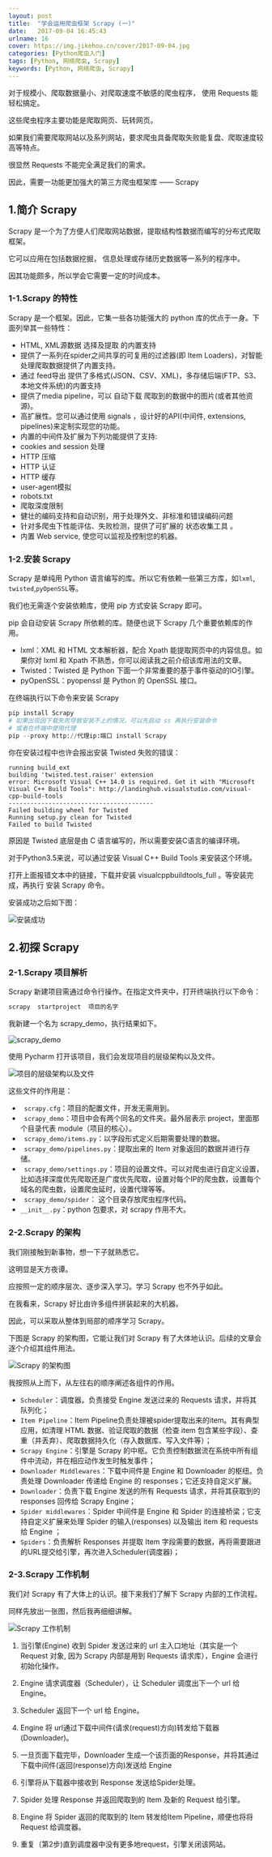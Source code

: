 ```yaml
---
layout: post
title:  "学会运用爬虫框架 Scrapy (一)"
date:   2017-09-04 16:45:43
urlname: 16
cover: https://img.jikehou.cn/cover/2017-09-04.jpg
categories: [Python爬虫入门]
tags: [Python, 网络爬虫, Scrapy]
keywords: [Python, 网络爬虫, Scrapy]
---
```

对于规模小、爬取数据量小、对爬取速度不敏感的爬虫程序， 使用 Requests 能轻松搞定。

这些爬虫程序主要功能是爬取网页、玩转网页。

如果我们需要爬取网站以及系列网站，要求爬虫具备爬取失败能复盘、爬取速度较高等特点。

很显然 Requests 不能完全满足我们的需求。

因此，需要一功能更加强大的第三方爬虫框架库 —— Scrapy
<!-- more -->
## 1.简介 Scrapy
Scrapy 是一个为了方便人们爬取网站数据，提取结构性数据而编写的分布式爬取框架。

它可以应用在包括数据挖掘， 信息处理或存储历史数据等一系列的程序中。

因其功能颇多，所以学会它需要一定的时间成本。

### 1-1.Scrapy 的特性
Scrapy 是一个框架。因此，它集一些各功能强大的 python 库的优点于一身。下面列举其一些特性：
- HTML, XML源数据 选择及提取 的内置支持
- 提供了一系列在spider之间共享的可复用的过滤器(即 Item Loaders)，对智能处理爬取数据提供了内置支持。
- 通过 feed导出 提供了多格式(JSON、CSV、XML)，多存储后端(FTP、S3、本地文件系统)的内置支持
- 提供了media pipeline，可以 自动下载 爬取到的数据中的图片(或者其他资源)。
- 高扩展性。您可以通过使用 signals ，设计好的API(中间件, extensions, pipelines)来定制实现您的功能。
- 内置的中间件及扩展为下列功能提供了支持:
 - cookies and session 处理
 - HTTP 压缩
 - HTTP 认证
 - HTTP 缓存
 - user-agent模拟
 - robots.txt
 - 爬取深度限制
- 健壮的编码支持和自动识别，用于处理外文、非标准和错误编码问题
- 针对多爬虫下性能评估、失败检测，提供了可扩展的 状态收集工具 。
- 内置 Web service, 使您可以监视及控制您的机器。

### 1-2.安装 Scrapy
Scrapy 是单纯用 Python 语言编写的库。所以它有依赖一些第三方库，如`lxml`, `twisted`,`pyOpenSSL`等。

我们也无需逐个安装依赖库，使用 pip 方式安装 Scrapy 即可。

pip 会自动安装 Scrapy 所依赖的库。随便也说下 Scrapy 几个重要依赖库的作用。

- lxml：XML 和 HTML 文本解析器，配合 Xpath 能提取网页中的内容信息。如果你对 lxml 和 Xpath 不熟悉，你可以阅读我之前介绍该库用法的文章。
- Twisted：Twisted 是 Python 下面一个非常重要的基于事件驱动的IO引擎。
- pyOpenSSL：pyopenssl 是 Python 的 OpenSSL 接口。

在终端执行以下命令来安装 Scrapy
```python
pip install Scrapy 
# 如果出现因下载失败导致安装不上的情况，可以先启动 ss 再执行安装命令
# 或者在终端中使用代理
pip --proxy http://代理ip:端口 install Scrapy 
```

你在安装过程中也许会报出安装 Twisted 失败的错误：
```shell
running build_ext
building 'twisted.test.raiser' extension
error: Microsoft Visual C++ 14.0 is required. Get it with "Microsoft Visual C++ Build Tools": http://landinghub.visualstudio.com/visual-cpp-build-tools
----------------------------------------
Failed building wheel for Twisted
Running setup.py clean for Twisted
Failed to build Twisted
```

原因是 Twisted 底层是由 C 语言编写的，所以需要安装C语言的编译环境。

对于Python3.5来说，可以通过安装 Visual C++ Build Tools 来安装这个环境。

打开上面报错文本中的链接，下载并安装  visualcppbuildtools_full 。等安装完成，再执行 安装 Scrapy 命令。

安装成功之后如下图：

![安装成功](https://img.jikehou.cn/img/20170904_2.png)


## 2.初探 Scrapy
### 2-1.Scrapy 项目解析
Scrapy 新建项目需通过命令行操作。在指定文件夹中，打开终端执行以下命令：
```python
scrapy  startproject  项目的名字
```
我新建一个名为 scrapy_demo，执行结果如下。

![scrapy_demo](https://img.jikehou.cn/img/20170904_3.png)

使用 Pycharm 打开该项目，我们会发现项目的层级架构以及文件。

![项目的层级架构以及文件](https://img.jikehou.cn/img/20170904_4.png)
 
这些文件的作用是：
- ` scrapy.cfg`：项目的配置文件，开发无需用到。
- ` scrapy_demo`：项目中会有两个同名的文件夹。最外层表示 project，里面那个目录代表 module（项目的核心）。
- ` scrapy_demo/items.py`：以字段形式定义后期需要处理的数据。
- ` scrapy_demo/pipelines.py`：提取出来的 Item 对象返回的数据并进行存储。
- ` scrapy_demo/settings.py`：项目的设置文件。可以对爬虫进行自定义设置，比如选择深度优先爬取还是广度优先爬取，设置对每个IP的爬虫数，设置每个域名的爬虫数，设置爬虫延时，设置代理等等。
- ` scrapy_demo/spider`： 这个目录存放爬虫程序代码。
- `__init__.py`：python 包要求，对 scrapy 作用不大。


### 2-2.Scrapy 的架构
我们刚接触到新事物，想一下子就熟悉它。

这明显是天方夜谭。

应按照一定的顺序层次、逐步深入学习。学习 Scrapy 也不外乎如此。

在我看来，Scrapy 好比由许多组件拼装起来的大机器。

因此，可以采取从整体到局部的顺序学习 Scrapy。

下图是 Scrapy 的架构图，它能让我们对 Scrapy 有了大体地认识。后续的文章会逐个介绍其组件用法。

![Scrapy 的架构图](https://img.jikehou.cn/img/20170904_5.png)

我按照从上而下，从左往右的顺序阐述各组件的作用。
- `Scheduler`：调度器。负责接受 Engine 发送过来的 Requests 请求，并将其队列化；
- `Item Pipeline`：Item Pipeline负责处理被spider提取出来的item。其有典型应用，如清理 HTML 数据、验证爬取的数据（检查 item 包含某些字段）、查重（并丢弃）、爬取数据持久化（存入数据库、写入文件等）；
- `Scrapy Engine`：引擎是 Scrapy 的中枢。它负责控制数据流在系统中所有组件中流动，并在相应动作发生时触发事件；
- `Downloader Middlewares`：下载中间件是 Engine 和 Downloader 的枢纽。负责处理 Downloader 传递给 Engine 的 responses；它还支持自定义扩展。
- `Downloader`：负责下载 Engine 发送的所有 Requests 请求，并将其获取到的 responses 回传给 Scrapy Engine；
- `Spider middlewares`：Spider 中间件是 Engine 和 Spider 的连接桥梁；它支持自定义扩展来处理 Spider 的输入(responses) 以及输出 item 和 requests 给 Engine ；
- `Spiders`：负责解析 Responses 并提取 Item 字段需要的数据，再将需要跟进的URL提交给引擎，再次进入Scheduler(调度器)；

### 2-3.Scrapy 工作机制
我们对 Scrapy 有了大体上的认识。接下来我们了解下 Scrapy 内部的工作流程。

同样先放出一张图，然后我再细细讲解。

![Scrapy 工作机制](https://img.jikehou.cn/img/20170904_6.png)

1. 当引擎(Engine) 收到 Spider 发送过来的 url 主入口地址（其实是一个 Request 对象, 因为 Scrapy 内部是用到 Requests 请求库），Engine 会进行初始化操作。

2. Engine 请求调度器（Scheduler），让 Scheduler 调度出下一个 url 给 Engine。

3. Scheduler 返回下一个 url 给 Engine。

4. Engine 将 url通过下载中间件(请求(request)方向)转发给下载器(Downloader)。

5. 一旦页面下载完毕，Downloader 生成一个该页面的Response，并将其通过下载中间件(返回(response)方向)发送给 Engine

6. 引擎将从下载器中接收到 Response 发送给Spider处理。

7. Spider 处理 Response 并返回爬取到的 Item 及新的 Request 给引擎。

8. Engine 将 Spider 返回的爬取到的 Item 转发给Item Pipeline，顺便也将将 Request 给调度器。

9. 重复（第2步)直到调度器中没有更多地request，引擎关闭该网站。